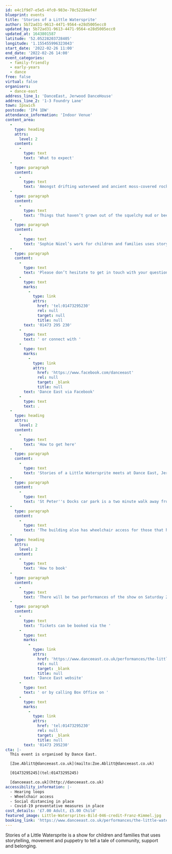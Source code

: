 ```yaml
---
id: e4c1f9d7-e5e5-4fc0-983e-78c52284ef4f
blueprint: events
title: 'Stories of a Little Watersprite'
author: 5b72ad31-9613-4471-9564-e28d5005ecc0
updated_by: 5b72ad31-9613-4471-9564-e28d5005ecc0
updated_at: 1643801587
latitude: '52.05228203728405'
longitude: '1.155455996323043'
start_date: '2022-02-26 11:00'
end_date: '2022-02-26 14:00'
event_categories:
  - family-friendly
  - early-years
  - dance
free: false
virtual: false
organisers:
  - dance-east
address_line_1: 'DanceEast, Jerwood DanceHouse'
address_line_2: '1-3 Foundry Lane'
town: Ipswich
postcode: 'IP4 1DW'
attendance_information: 'Indoor Venue'
content_area:
  -
    type: heading
    attrs:
      level: 2
    content:
      -
        type: text
        text: 'What to expect'
  -
    type: paragraph
    content:
      -
        type: text
        text: 'Amongst drifting waterweed and ancient moss-covered rocks the pond is teeming with life. Newts, snails, tiny minnows and bigger fish all go about their business as usual. However, over the years things have entered the pond from above. '
  -
    type: paragraph
    content:
      -
        type: text
        text: 'Things that haven’t grown out of the squelchy mud or been born among the boulders. There’s so much of it that the inhabitants have completely stopped noticing it. This underwater world is in need of change. And this is where a little watersprite awakens.'
  -
    type: paragraph
    content:
      -
        type: text
        text: 'Sophie Nüzel’s work for children and families uses storytelling, movement and puppetry to tell a tale of community, support and belonging. The show is recreated at each venue and performed by three professional performers and an intergenerational local cast.'
  -
    type: paragraph
    content:
      -
        type: text
        text: 'Please don’t hesitate to get in touch with your questions or if you would like to try a taster session you can call Dance East on '
      -
        type: text
        marks:
          -
            type: link
            attrs:
              href: 'tel:01473295230'
              rel: null
              target: null
              title: null
        text: '01473 295 230'
      -
        type: text
        text: ' or connect with '
      -
        type: text
        marks:
          -
            type: link
            attrs:
              href: 'https://www.facebook.com/danceeast'
              rel: null
              target: _blank
              title: null
        text: 'Dance East via Facebook'
      -
        type: text
        text: .
  -
    type: heading
    attrs:
      level: 2
    content:
      -
        type: text
        text: 'How to get here'
  -
    type: paragraph
    content:
      -
        type: text
        text: 'Stories of a Little Watersprite meets at Dance East, Jerwood Dance House, Ipswich, IP4 1DW.'
  -
    type: paragraph
    content:
      -
        type: text
        text: 'St Peter''s Docks car park is a two minute walk away from the venue. '
  -
    type: paragraph
    content:
      -
        type: text
        text: 'The building also has wheelchair access for those that have accessibility needs.'
  -
    type: heading
    attrs:
      level: 2
    content:
      -
        type: text
        text: 'How to book'
  -
    type: paragraph
    content:
      -
        type: text
        text: 'There will be two performances of the show on Saturday 26th February, one at 11am and then another at 2pm. '
  -
    type: paragraph
    content:
      -
        type: text
        text: 'Tickets can be booked via the '
      -
        type: text
        marks:
          -
            type: link
            attrs:
              href: 'https://www.danceeast.co.uk/performances/the-little-watersprite-sophie-nuzel/'
              rel: null
              target: _blank
              title: null
        text: 'Dance East website'
      -
        type: text
        text: ' or by calling Box Office on '
      -
        type: text
        marks:
          -
            type: link
            attrs:
              href: 'tel:01473295230'
              rel: null
              target: _blank
              title: null
        text: '01473 295230'
cta: |-
  This event is organised by Dance East. 

  [Zoe.Ablitt@danceeast.co.uk](mailto:Zoe.Ablitt@danceeast.co.uk)

  [01473295245](tel:01473295245)

  [danceeast.co.uk](http://danceeast.co.uk)
accessibility_information: |-
  - Hearing loops
  - Wheelchair access
  - Social distancing in place 
  - Covid-19 preventative measures in place
cost_details: '£7.00 Adult, £5.00 Child'
featured_image: Little-Watersprites-Bild-046-credit-Franz-Kimmel.jpg
booking_link: 'https://www.danceeast.co.uk/performances/the-little-watersprite-sophie-nuzel/'
---
```

Stories of a Little Watersprite is a show for children and families that uses storytelling, movement and puppetry to tell a tale of community, support and belonging.